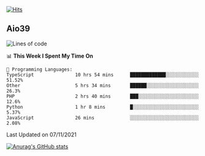 [![Hits](https://hits.seeyoufarm.com/api/count/incr/badge.svg?url=https%3A%2F%2Fgithub.com%2Faio39&count_bg=%2339C5BB&title_bg=%23555555&icon=&icon_color=%23E7E7E7&title=hits&edge_flat=false)](https://hits.seeyoufarm.com)

## Aio39

<!--START_SECTION:waka-->
![Lines of code](https://img.shields.io/badge/From%20Hello%20World%20I%27ve%20Written-1.1%20million%20lines%20of%20code-blue)

📊 **This Week I Spent My Time On** 

```text
💬 Programming Languages: 
TypeScript               10 hrs 54 mins      █████████████░░░░░░░░░░░░   51.52% 
Other                    5 hrs 34 mins       ██████░░░░░░░░░░░░░░░░░░░   26.3% 
PHP                      2 hrs 40 mins       ███░░░░░░░░░░░░░░░░░░░░░░   12.6% 
Python                   1 hr 8 mins         █░░░░░░░░░░░░░░░░░░░░░░░░   5.37% 
JavaScript               26 mins             ░░░░░░░░░░░░░░░░░░░░░░░░░   2.08%

```


 Last Updated on 07/11/2021
<!--END_SECTION:waka-->
[![Anurag's GitHub stats](https://github-readme-stats.vercel.app/api?username=aio39)](https://github.com/anuraghazra/github-readme-stats)

<!--
**aio39/aio39** is a ✨ _special_ ✨ repository because its `README.md` (this file) appears on your GitHub profile.

Here are some ideas to get you started:

- 🔭 I’m currently working on ...
- 🌱 I’m currently learning ...
- 👯 I’m looking to collaborate on ...
- 🤔 I’m looking for help with ...
- 💬 Ask me about ...
- 📫 How to reach me: ...
- 😄 Pronouns: ...
- ⚡ Fun fact: ...
-->
